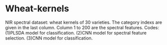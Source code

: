 # Wheat-kernels

NIR spectral dataset: wheat kernels of 30 varieties. The category indexs are given in the last column. Column 1 to 200 are the spectral features.
Codes: 
  (1)PLSDA model for classification.
  (2)CNN model for spectral feature selection.
  (3)CNN model for classification.
